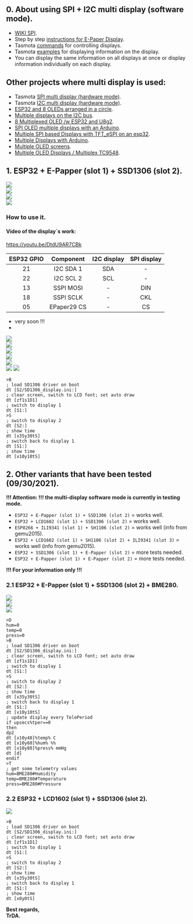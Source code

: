 ## 0. About using SPI + I2C multi display (software mode).   
 - [WIKI SPI](https://en.wikipedia.org/wiki/Serial_Peripheral_Interface).  
 - Step by step [instructions for E-Paper Display](https://github.com/arendst/Tasmota/discussions/11850).  
 - Tasmota [commands](https://tasmota.github.io/docs/Commands/#displays) for controlling displays.  
 - Tasmota [examples](https://tasmota.github.io/docs/Displays/#rule-examples-for-scripting-examples-see-scripting-docs) for displaying information on the display.  
 - You can display the same information on all displays at once or display information individually on each display.

## Other projects where multi display is used:
 - Tasmota [SPI multi display (hardware mode)](https://github.com/arendst/Tasmota/discussions/13161).  
 - Tasmota [I2C multi display (hardware mode)](https://github.com/arendst/Tasmota/discussions/13166).  
 - [ESP32 and 8 OLEDs arranged in a circle](https://youtu.be/KZTIBoHtouM). 
 - [Multiple displays on the I2C bus](https://www.youtube.com/watch?v=E9FTQyBYwAE).  
 - [8 Multiplexed OLED /w ESP32 and U8g2](https://www.youtube.com/watch?v=aMgIxXwtHbw).  
 - [SPI OLED multiple displays with an Arduino](https://youtu.be/YCkFFtVEEG4).  
 - [Multiple SPI based Displays with TFT_eSPI on an esp32](https://youtu.be/cCgNHIHijhs).  
 - [Multiple Displays with Arduino](https://youtu.be/yef23sJjiU0).  
 - [Multiple OLED screens](https://youtu.be/TOMkXJWdB4w).  
 - [Multiple OLED Displays / Multiplex TC9548](https://youtu.be/Y9OyLMUgoFk).  

## 1. ESP32 + E-Papper (slot 1) + SSD1306 (slot 2).
![](https://raw.githubusercontent.com/TrDA-hab/Projects/master/SPI%20%2B%20I2S%20multi%20display/4181.jpg)  
![](https://raw.githubusercontent.com/TrDA-hab/Projects/master/SPI%20%2B%20I2S%20multi%20display/4182.jpg)   
![](https://raw.githubusercontent.com/TrDA-hab/Projects/master/SPI%20%2B%20I2S%20multi%20display/20210929_193251.jpg)   
![](https://raw.githubusercontent.com/TrDA-hab/Projects/master/SPI%20%2B%20I2S%20multi%20display/20210925_203145.jpg)   

### How to use it.  
#### Video of the display`s work:   
https://youtu.be/DtdU9AR7CBk   

ESP32 GPIO|Component|I2C display|SPI display|
:-:|:-:|:-:|:-:
21|I2C SDA 1|SDA|-
22|I2C SCL 2|SCL|-
13|SSPI MOSI|-|DIN
18|SSPI SCLK|-|CKL
05|EPaper29 CS|-|CS

 - very soon !!!  
 - 
![](https://raw.githubusercontent.com/TrDA-hab/Projects/master/SPI%20%2B%20I2S%20multi%20display/001.jpg)    
![](https://raw.githubusercontent.com/TrDA-hab/Projects/master/SPI%20%2B%20I2S%20multi%20display/002.jpg)   
![](https://raw.githubusercontent.com/TrDA-hab/Projects/master/SPI%20%2B%20I2S%20multi%20display/003.jpg)   
![](https://raw.githubusercontent.com/TrDA-hab/Projects/master/SPI%20%2B%20I2S%20multi%20display/004.jpg)   
![](https://raw.githubusercontent.com/TrDA-hab/Projects/master/SPI%20%2B%20I2S%20multi%20display/005.jpg)   
![](https://raw.githubusercontent.com/TrDA-hab/Projects/master/SPI%20%2B%20I2S%20multi%20display/006.jpg)
![](https://raw.githubusercontent.com/TrDA-hab/Projects/master/SPI%20%2B%20I2S%20multi%20display/007.jpg)     

```arduino
>B
; load SD1306 driver on boot
dt [S2/SD1306_display.ini:]
; clear screen, switch to LCD font; set auto draw
dt [zf1s1D1]
; switch to display 1
dt [S1:]
>S
; switch to display 2
dt [S2:]
; show time
dt [x35y30tS]
; switch back to display 1
dt [S1:]
; show time
dt [x10y10tS]
```

## 2. Other variants that have been tested (09/30/2021).  

**!!! Attention: !!! the multi-display software mode is currently in testing mode.**
- `ESP32 + E-Papper (slot 1) + SSD1306 (slot 2)` = works well.
- `ESP32 + LCD1602 (slot 1) + SSD1306 (slot 2)` = works well.
- `ESP8266 + ILI9341 (slot 1) + SH1106 (slot 2)` = works well (info from gemu2015).
- `ESP32 + LCD1602 (slot 1) + SH1106 (slot 2) + ILI9341 (slot 3)` = works well (info from gemu2015).
- `ESP32 + SSD1306 (slot 1) + E-Papper (slot 2)` = more tests needed.
- `ESP32 + E-Papper (slot 1) + E-Papper (slot 2)` = more tests needed.

**!!! For your information only !!!**

### 2.1 ESP32 + E-Papper (slot 1) + SSD1306 (slot 2) + BME280.
![](https://raw.githubusercontent.com/TrDA-hab/Projects/master/SPI%20%2B%20I2S%20multi%20display/4183.jpg)  
![](https://raw.githubusercontent.com/TrDA-hab/Projects/master/SPI%20%2B%20I2S%20multi%20display/4184.jpg)   
![](https://raw.githubusercontent.com/TrDA-hab/Projects/master/SPI%20%2B%20I2S%20multi%20display/20211001_201308.jpg)   
```arduino
>D
hum=0
temp=0
press=0
>B
; load SD1306 driver on boot
dt [S2/SD1306_display.ini:]
; clear screen, switch to LCD font; set auto draw
dt [zf1s1D1]
; switch to display 1
dt [S1:]
>S
; switch to display 2
dt [S2:]
; show time
dt [x35y30tS]
; switch back to display 1
dt [S1:]
dt [x10y10tS]
; update display every TelePeriod
if upsecs%tper==0
then
dp2
dt [x10y40]%temp% C
dt [x10y60]%hum% %%
dt [x10y80]%press% mmHg
dt [d]
endif
>T
; get some telemetry values
hum=BME280#Humidity
temp=BME280#Temperature
press=BME280#Pressure
```

### 2.2 ESP32 + LCD1602 (slot 1) + SSD1306 (slot 2).

![](https://raw.githubusercontent.com/TrDA-hab/Projects/master/SPI%20%2B%20I2S%20multi%20display/20210930_192427.jpg)   
```arduino
>B
; load SD1306 driver on boot
dt [S2/SD1306_display.ini:]
; clear screen, switch to LCD font; set auto draw
dt [zf1s1D1]
; switch to display 1
dt [S1:]
>S
; switch to display 2
dt [S2:]
; show time
dt [x35y30tS]
; switch back to display 1
dt [S1:]
; show time
dt [x0y0tS]
```

**Best regards,   
TrDA.**
